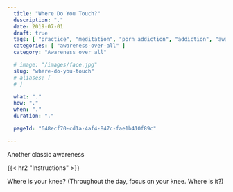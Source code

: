```yaml
---
  title: "Where Do You Touch?"
  description: "."
  date: 2019-07-01
  draft: true
  tags: [ "practice", "meditation", "porn addiction", "addiction", "awareness", "awareness exercises", "perspective", "nofap", "neverfap", "neverfap deluxe" ]
  categories: [ "awareness-over-all" ]
  category: "Awareness over all"

  # image: "/images/face.jpg"
  slug: "where-do-you-touch"
  # aliases: [
  # ]

  what: "."
  how: "."
  when: "."
  duration: "."

  pageId: "648ecf70-cd1a-4af4-847c-fae1b410f89c"

---
```


Another classic awareness

{{< hr2 "Instructions" >}}


Where is your knee? (Throughout the day, focus on your knee. Where is it?) 


<!-- 
{{< hr2 "Additional Resources" >}}  -->

<!-- maybe link to other  -->

